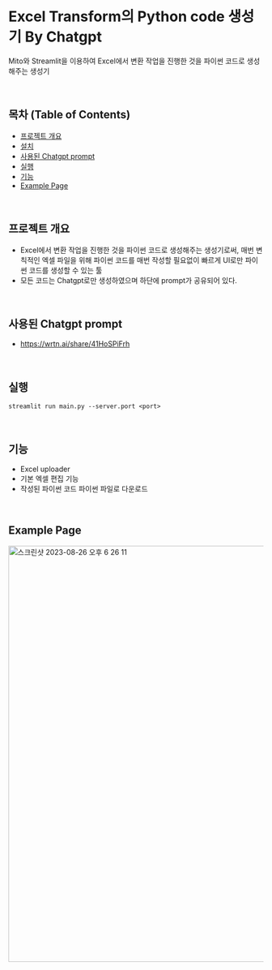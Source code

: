 # Excel Transform의 Python code 생성기 By Chatgpt

Mito와 Streamlit을 이용하여 Excel에서 변환 작업을 진행한 것을 파이썬 코드로 생성해주는 생성기

<br>

## 목차 (Table of Contents)

- [프로젝트 개요](#프로젝트-개요)
- [설치](#설치)
- [사용된 Chatgpt prompt](#사용된-Chatgpt-prompt)
- [실행](#실행)
- [기능](#기능)
- [Example Page](#Example-Page)

<br>

## 프로젝트 개요

- Excel에서 변환 작업을 진행한 것을 파이썬 코드로 생성해주는 생성기로써, 매번 변칙적인 엑셀 파일을 위해 파이썬 코드를 매번 작성할 필요없이 빠르게 UI로만 파이썬 코드를 생성할 수 있는 툴
- 모든 코드는 Chatgpt로만 생성하였으며 하단에 prompt가 공유되어 있다.

<br>

## 사용된 Chatgpt prompt

- https://wrtn.ai/share/41HoSPiFrh

<br>

## 실행

```
streamlit run main.py --server.port <port>
```

<br>

## 기능

- Excel uploader
- 기본 엑셀 편집 기능
- 작성된 파이썬 코드 파이썬 파일로 다운로드

<br>

## Example Page
<img width="821" alt="스크린샷 2023-08-26 오후 6 26 11" src="https://github.com/Samdaso-o/code-generator/assets/76812640/02c13f5c-8e73-405a-b142-403ba03c40cc">
